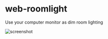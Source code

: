 # web-roomlight
Use your computer monitor as dim room lighting

![screenshot](https://cdn.discordapp.com/attachments/645986855569063966/671029577916612637/Screen_Shot_2020-01-26_at_11.24.14_AM.png)